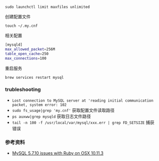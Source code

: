 `sudo launchctl limit maxfiles unlimited`

创建配置文件

`touch ~/.my.cnf`

相关配置

```bash
[mysqld]
max_allowed_packet=256M
table_open_cache=250
max_connections=100
```

重启服务

`brew services restart mysql`

### trubleshooting

* `Lost connection to MySQL server at 'reading initial communication packet, system error: 102`
* `sudo fs_usage|grep 'my.cnf'` 获取配置文件读取路径
* `ps auxww|grep mysqld` 获取日志文件路径
* `tail -n 100 -f /usr/local/var/mysql/xxx.err | grep FD_SETSIZE` 捕获错误

### 参考资料

* [MySQL 5.7.10 issues with Ruby on OSX 10.11.3](https://stackoverflow.com/questions/35347378/mysql-5-7-10-issues-with-ruby-on-osx-10-11-3)
